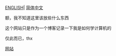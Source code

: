 [ENGLISH](README.md)| [简体中文](README.zh.md)

额，我不知道这里该放些什么东西

这个网站只是作为一个博客记录一下我是如何学计算机的

仅此而已，thx

[网站](https://ijiahe.github.io)